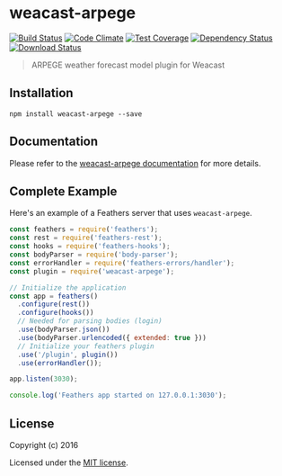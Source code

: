 # weacast-arpege

[![Build Status](https://travis-ci.org/weacast/weacast-arpege.png?branch=master)](https://travis-ci.org/weacast/weacast-arpege)
[![Code Climate](https://codeclimate.com/github/weacast/weacast-arpege/badges/gpa.svg)](https://codeclimate.com/github/weacast/weacast-arpege)
[![Test Coverage](https://codeclimate.com/github/weacast/weacast-arpege/badges/coverage.svg)](https://codeclimate.com/github/weacast/weacast-arpege/coverage)
[![Dependency Status](https://img.shields.io/david/weacast/weacast-arpege.svg?style=flat-square)](https://david-dm.org/weacast/weacast-arpege)
[![Download Status](https://img.shields.io/npm/dm/weacast-arpege.svg?style=flat-square)](https://www.npmjs.com/package/weacast-arpege)

> ARPEGE weather forecast model plugin for Weacast

## Installation

```
npm install weacast-arpege --save
```

## Documentation

Please refer to the [weacast-arpege documentation](http://docs.feathersjs.com/) for more details.

## Complete Example

Here's an example of a Feathers server that uses `weacast-arpege`. 

```js
const feathers = require('feathers');
const rest = require('feathers-rest');
const hooks = require('feathers-hooks');
const bodyParser = require('body-parser');
const errorHandler = require('feathers-errors/handler');
const plugin = require('weacast-arpege');

// Initialize the application
const app = feathers()
  .configure(rest())
  .configure(hooks())
  // Needed for parsing bodies (login)
  .use(bodyParser.json())
  .use(bodyParser.urlencoded({ extended: true }))
  // Initialize your feathers plugin
  .use('/plugin', plugin())
  .use(errorHandler());

app.listen(3030);

console.log('Feathers app started on 127.0.0.1:3030');
```

## License

Copyright (c) 2016

Licensed under the [MIT license](LICENSE).
